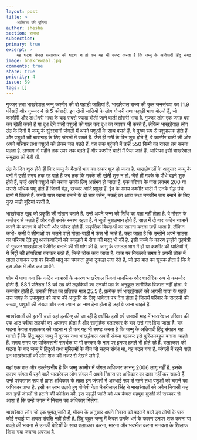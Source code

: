 ```yaml
---
layout: post
title: >
    आसिफा की दुनिया
author: shesha
section: समाज
subsection:
primary: true
excerpt: >
    यह घटना केवल बलात्कार की घटना न हो कर यह भी स्पष्ट करता है कि जम्मु के अतिवादी हिंदू संगठन यह मानते हैं कि हिंदू बहुल जम्मु में गुज्जर तथा भाखड़ेवाल अपनी संख्या बढ़ाकर इसे मुस्लिमबहुल बनाना चाहते हैं. समय समय पर पाकिस्तानी समर्थक या गो तस्कर के नाम पर इनपर हमले भी होते रहे हैं.
image: bhakrewaal.jpg
comments: true
share: true
priority: 4
issue: 59
tags: []
---
```


गुज्जर तथा भाखरेवाल जम्मु कश्मीर की दो पहाड़ी जातियां हैं. भाखरेवाल राज्य की कुल जनसंख्या का 11.9 फीसदी और गुज्जर 4 से 5 फीसदी. इन दोनों जातियों के लोग गोजरी तथा पहाड़ी भाषा बोलते हैं, जो कश्मीरी और डांेगरी भाषा के बाद सबसे ज्यादा बोली जाने वाली तीसरी भाषा है. गुज्जर लोग एक जगह बस कर खेती करते हैं या दूध देने वाली पशुओं को पाल कर दूध का व्यापार भी करते हैं. लेकिन भाखड़ेवाल लोग ठंढ के दिनों में जम्मू के सुंदरबानी जंगलों में अपने पशुओं के साथ बसते हैं. वे मुख्य रूप से पशुपालक होते हैं और पशुओं की चारागाह के लिए जंगलों में बसते हैं. जैसे ही गर्मी के दिन शुरु होते हैं, वे कश्मीर घाटी की ओर अपने परिवार तथा पशुओं को लेकर चल पड़ते हैं. वहां तक पहुंचने में उन्हें 550 किमी का रास्ता तय करना पड़ता है. लगभग दो महीने तक उपर तक बढ़ते हैं और कश्मीर घाटी में फैल जाते हैं. आसिफा इसी भाखरेवाल समुदाय की बेटी थी.

ठंढ़ के दिन शुरु होते ही फिर जम्मू के मैदानी भाग का सफर शुरु हो जाता है. भाखड़ेवालों के अनुसार जम्मु के वनों में उसी समय तक रह पाते हैं जब तक कि मक्के की खेती शुरु न हो. जैसे ही मक्के के पौधे बढ़ने शुरु होते हैं, उन्हें अपने पशुओं को चराना उनके लिए असंभव हो जाता है. एक परिवार के पास लगभग 200 या उससे अधिक पशु होते हैं जिनमें भेड़, खच्चर आदि प्रमुख हैं. ईद के समय कश्मीर घाटी में उनके भेड़ उंचे दामों में बिकते हैं. उनके पास खाना बनाने के दो चार बर्तन, मकई का आटा तथा नमकीन चाय बनाने के लिए कुछ जड़ी बूटियां रहती है.

भाखरेवाल खुद को प्रकृति की संतान बताते हैं. उन्हें अपने जन्म की तिथि का पता नहीं होता है. वे मौसम के कलेंडर से चलते हैं और वही उनके स्मरण रहता है. वे सुन्नी मुसलमान होते हैं. साल में दो बार कठिन यात्रायें करने के कारण वे परिश्रमी और जीवट होते हैं. प्राकृतिक विपदाओं का सामना करना उन्हें आता है. लेकिन कभी- कभी वे सीमाओं पर चलने वाले गोला-बाड़ी में फंस भी जाते हैं. कहा जाता है कि उन्होंने अपने साहस का परिचय देते हुए आतंकवादियों को पकड़ाने में सेना की मदद भी की है. इसी जज्बे के कारण इन्होंने गृहमंत्री से गुज्जर भाखड़ेवाल रेजीमेंट बनाने की भी मांग की है. जम्मु के समतल भाग में हों या कश्मीर की घाटियों में, ये मिट्टी की झोपड़ियां बनाकर रहते हैं, जिन्हें डोक कहा जाता है. यात्रा पर निकलते समय वे अपनी डोक में ताला लगाकर उस पर किसी धातु का चमकता हुआ टुकड़ा लगा देते हैं, जो इस बात का सूचक होता है कि वे इस डोक में लौट कर आयेंगे.

शोध में पाया गया कि कठिन यात्राओं के कारण भाखरेवाल स्त्रियां मानसिक और शारीरिक रूप से कमजोर होती हैं. 88.1 प्रतिशत 13 वर्ष उम्र की लड़कियों का उनकी उम्र के अनुकूल शारीरिक विकास नहीं होता. वे कमजोर होती हैं. उनकी शिक्षा का प्रतिशत मात्र 25.5 है. प्रत्येक वर्ष भाखड़ेवालों को आपनी यात्रा के पहले उस जगह के उपायुक्त को यात्रा की अनुमति के लिए आवेदन पत्र देना होता है जिसमें परिवार के सदस्यों की सख्या, पशुओं की संख्या और उस स्थान का नाम देना होता है जहां वे जाना चाहते हैं.

भाखरेवालों की इतनी चर्चा यहां इसलिए की जा रही है क्योंकि इसी वर्ष जनवरी माह में भाखरेवाल परिवार की एक आठ वर्षीया लड़की का अपहरण होता है और सामूहिक बलात्कार के बाद उसे मार दिया जाता है. यह घटना केवल बलात्कार की घटना न हो कर यह भी स्पष्ट करता है कि जम्मु के अतिवादी हिंदू संगठन यह मानते हैं कि हिंदू बहुल जम्मु में गुज्जर तथा भाखड़ेवाल अपनी संख्या बढ़ाकर इसे मुस्लिमबहुल बनाना चाहते हैं. समय समय पर पाकिस्तानी समर्थक या गो तस्कर के नाम पर इनपर हमले भी होते रहे हैं. बलात्कार की घटना के बाद जम्मु में हिंदुओं तथा मुस्लिमों के बीच जो सहज संबंध था, वह बदल गया है. जंगलों में रहने वाले इन भाखरेवालों को लोग शक की नजर से देखने लगे हैं.

यहां एक बात और उल्लेखनीय है कि जम्मु कश्मीर में जंगल अधिकार काननू 2006 लागू नहीं है. इसके कारण जंगल में रहने वाले भाखरेवाल लोग जंगल में अपने निवास पर अधिकार का दावा नहीं कर सकते हैं. उन्हें परंपरागत रूप से प्राप्त अधिकार के तहत इन जंगलों में अस्थाई रूप से रहने तथा पशुओं को चराने का अधिकार प्राप्त है. इसी का लाभ उठाते हुए बीजेपी नेता चैधरीलाल सिंह ने भाखरेवालों को अवैध निवासी कह कर इन्हें जंगलों से हटाने की कोशिश की. इस पहाड़ी जाति को अब केवल महबूबा मुफ्ती की सरकार से आशा है कि उन्हें जंगल में निवास का अधिकार मिलेगा.

भाखरेवाल लोग जो एक घुमंतू जाति है, मौसम के अनुसार अपने निवास को बदलने वाले इन लोगों के पास कोई स्थाई या अचल संपत्ति नहीं होती है. हिंदू बहुल जम्मु में केवल उनके धर्म के कारण उनपर शक करना या बदले की भावना से उनकी बेटियों के साथ बलात्कार करना, मारना और भयभीत करना मानवता के खिलाफ किया गया जघन्य अपराध है.